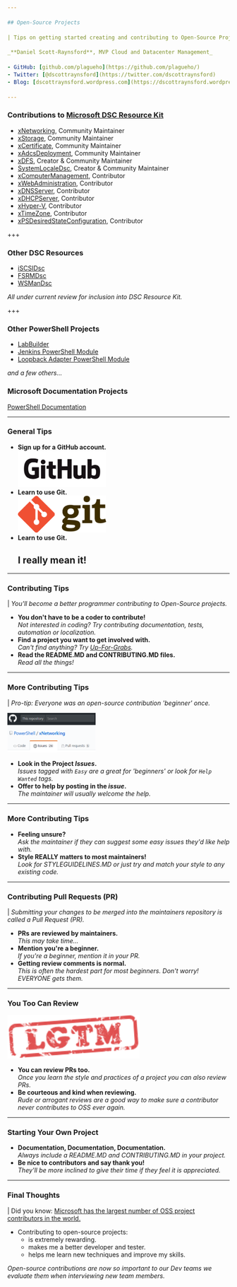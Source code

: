 ```yaml
---

## Open-Source Projects

| Tips on getting started creating and contributing to Open-Source Projects

_**Daniel Scott-Raynsford**, MVP Cloud and Datacenter Management_

- GitHub: [github.com/plagueho](https://github.com/plagueho/)
- Twitter: [@dscottraynsford](https://twitter.com/dscottraynsford)
- Blog: [dscottraynsford.wordpress.com](https://dscottraynsford.wordpress.com)

---
```


### Contributions to [Microsoft DSC Resource Kit](https://github.com/PowerShell/DscResources/blob/master/Maintainers.md#current-maintainers)

- [xNetworking](https://github.com/PowerShell/xNetworking), Community Maintainer
- [xStorage](https://github.com/PowerShell/xStorage), Community Maintainer
- [xCertificate](https://github.com/PowerShell/xCertificate), Community Maintainer
- [xAdcsDeployment](https://github.com/PowerShell/xAdcsDeployment), Community Maintainer
- [xDFS](https://github.com/PowerShell/xDFS), Creator & Community Maintainer
- [SystemLocaleDsc](https://github.com/PowerShell/SystemLocaleDsc), Creator & Community Maintainer
- [xComputerManagement](https://github.com/PowerShell/xComputerManagement), Contributor
- [xWebAdministration](https://github.com/PowerShell/xWebAdministration), Contributor
- [xDNSServer](https://github.com/PowerShell/xDNSServer), Contributor
- [xDHCPServer](https://github.com/PowerShell/xDHCPServer), Contributor
- [xHyper-V](https://github.com/PowerShell/xHyper-V), Contributor
- [xTimeZone](https://github.com/PowerShell/xTimeZone), Contributor
- [xPSDesiredStateConfiguration](https://github.com/PowerShell/xPSDesiredStateConfiguration), Contributor

+++

### Other DSC Resources

- [iSCSIDsc](https://github.com/PlagueHO/iSCSIDsc)
- [FSRMDsc](https://github.com/PlagueHO/FSRMDsc)
- [WSManDsc](https://github.com/PlagueHO/WSManDsc)

_All under current review for inclusion into DSC Resource Kit._

+++

### Other PowerShell Projects

- [LabBuilder](https://github.com/PlagueHO/LabBuilder)
- [Jenkins PowerShell Module](https://github.com/PlagueHO/Jenkins)
- [Loopback Adapter PowerShell Module](https://github.com/PlagueHO/Jenkins)

_and a few others..._

### Microsoft Documentation Projects

[PowerShell Documentation](https://github.com/PowerShell/PowerShell-Docs)

---

### General Tips

- **Sign up for a GitHub account.**<br><img src="https://github.com/PlagueHO/GettingStartedWithOSS/raw/master/images/GitHub_Logo.png" alt="Github" style="width: 200px; border-width: 0px;"/> <!-- .element: class="fragment" -->
- **Learn to use Git.**<br><img src="https://github.com/PlagueHO/GettingStartedWithOSS/raw/master/images/Git_Logo.png" alt="Git" style="width: 200px; border-width: 0px;"/> <!-- .element: class="fragment" -->
- **Learn to use Git.**<br><h2>I really mean it!</h2> <!-- .element: class="fragment" -->

---

### Contributing Tips

| _You'll become a better programmer contributing to Open-Source projects._

- **You don't have to be a coder to contribute!**<br>_Not interested in coding? Try contributing documentation, tests, automation or localization._ <!-- .element: class="fragment" -->
- **Find a project you want to get involved with.**<br>_Can't find anything? Try [Up-For-Grabs](http://up-for-grabs.net/#/)._ <!-- .element: class="fragment" -->
- **Read the README.MD and CONTRIBUTING.MD files.**<br>_Read all the things!_ <!-- .element: class="fragment" -->

---

### More Contributing Tips

| _Pro-tip: Everyone was an open-source contribution 'beginner' once._

<img src="https://github.com/PlagueHO/GettingStartedWithOSS/raw/master/images/GitHub_Issues.png" alt="Git" style="width: 200px; border-width: 0px;"/>

- **Look in the Project _Issues_.**<br>_Issues tagged with `Easy` are a great for 'beginners' or look for `Help Wanted` tags._ <!-- .element: class="fragment" -->
- **Offer to help by posting in the _issue_.**<br>_The maintainer will usually welcome the help._ <!-- .element: class="fragment" -->

---

### More Contributing Tips

- **Feeling unsure?**<br>_Ask the maintainer if they can suggest some easy issues they'd like help with._ <!-- .element: class="fragment" -->
- **Style REALLY matters to most maintainers!**<br>_Look for STYLEGUIDELINES.MD or just try and match your style to any existing code._ <!-- .element: class="fragment" -->

---

### Contributing Pull Requests (PR)

| _Submitting your changes to be merged into the maintainers repository is called a Pull Request (PR)._

- **PRs are reviewed by maintainers.**<br>_This may take time..._ <!-- .element: class="fragment" -->
- **Mention you're a beginner.**<br>_If you're a beginner, mention it in your PR._ <!-- .element: class="fragment" -->
- **Getting review comments is normal.**<br>_This is often the hardest part for most beginners. Don't worry! EVERYONE gets them._ <!-- .element: class="fragment" -->

---

### You Too Can Review

<img src="https://github.com/PlagueHO/GettingStartedWithOSS/raw/master/images/lgtm.png" alt="Git" style="width: 300px; border-width: 0px;"/>

- **You can review PRs too.**<br>_Once you learn the style and practices of a project you can also review PRs._ <!-- .element: class="fragment" -->
- **Be courteous and kind when reviewing.**<br>_Rude or arrogant reviews are a good way to make sure a contributor never contributes to OSS ever again._ <!-- .element: class="fragment" -->

---

### Starting Your Own Project

- **Documentation, Documentation, Documentation.**<br>_Always include a README.MD and CONTRIBUTING.MD in your project._
- **Be nice to contributors and say thank you!**<br>_They'll be more inclined to give their time if they feel it is appreciated._

---

### Final Thoughts

| Did you know: [Microsoft has the largest number of OSS project contributors in the world.](https://www.businessinsider.com.au/microsoft-github-open-source-2016-9)

- Contributing to open-source projects:
  - is extremely rewarding.
  - makes me a better developer and tester.
  - helps me learn new techniques and improve my skills.

_Open-source contributions are now so important to our Dev teams we evaluate them when interviewing new team members._
